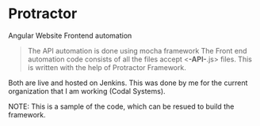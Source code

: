 # Protractor
Angular Website Frontend automation
> The API automation is done using mocha framework
> The Front end automation code consists of all the files accept <**-API-**.js> files. This is written with the help of Protractor Framework.

Both are live and hosted on Jenkins. This was done by me for the current organization that I am working (Codal Systems).

NOTE: This is a sample of the code, which can be resued to build the framework.

